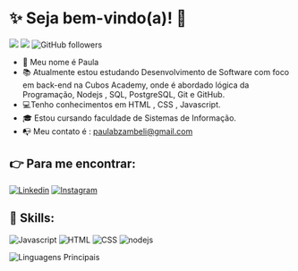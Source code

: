 # :sparkles: Seja bem-vindo(a)! :wave:
![](https://komarev.com/ghpvc/?username=paulagmborgesp&color=000000)
![](https://estruyf-github.azurewebsites.net/api/VisitorHit?user=paulagmborges&countColorcountColor&countColor=%232979ff) ![GitHub followers](https://img.shields.io/github/followers/paulagmborges?label=Follow&style=social)

- :hibiscus: Meu nome é Paula 
- 📚 Atualmente estou estudando Desenvolvimento de Software com foco em back-end na Cubos Academy, onde é abordado lógica da Programação, Nodejs , SQL, PostgreSQL,  Git e GitHub.
- 💻Tenho conhecimentos em HTML , CSS , Javascript.
- 🎓 Estou cursando faculdade de Sistemas de Informação.
- :mailbox_with_no_mail: Meu contato é : paulabzambeli@gmail.com 

## :point_right: Para me encontrar:

[![Linkedin](https://img.shields.io/badge/LinkedIn-0077B5?style=flat&logo=linkedin)](https://www.linkedin.com/in/paulagmborges/)
[![Instagram](https://img.shields.io/badge/Instagram-E4405F?style=flat&logo=instagram&logoColor=white)](https://www.instagram.com/paulagmborges/)


## :rocket: Skills:

![Javascript](https://img.shields.io/badge/Javascript-282C34?style=flat&logo=javascript)
![HTML](https://img.shields.io/badge/HTML-282C34?logo=html5)
![CSS](https://img.shields.io/badge/CSS-282C34?logo=css3&logoColor=1572B6)
![nodejs](https://img.shields.io/badge/Node%20js-339933?style=for-the-badge&logo=nodedotjs&logoColor=white)

![Linguagens Principais](https://github-readme-stats.vercel.app/api/top-langs/?username=paulagmborges&theme=tokyonight&hide_border=true&custom_title=Linguagens%20%Principais)
  
  
  
 
 
 
 

